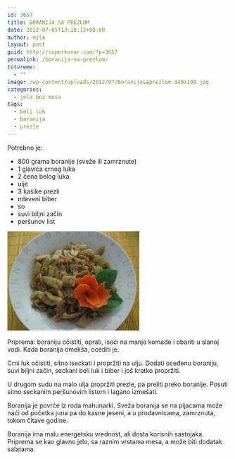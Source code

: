 ```yaml
---
id: 3657
title: BORANIJA SA PREZLOM
date: 2012-07-05T13:18:12+00:00
author: mila
layout: post
guid: http://superkuvar.com/?p=3657
permalink: /boranija-sa-prezlom/
totvreme:
  - ""
image: /wp-content/uploads/2012/07/Boranijasaprezlom-940x198.jpg
categories:
  - jela bez mesa
tags:
  - beli luk
  - boranija
  - prezle
---
```

Potrebno je:

  * 800 grama boranije (sveže ili zamrznute)
  * 1 glavica crnog luka
  * 2 čena belog luka
  * ulje
  * 3 kašike prezli
  * mleveni biber
  * so
  * suvi biljni začin
  * peršunov list

<img class="alignnone size-medium wp-image-3658" title="Boranijasaprezlom" src="/wp-content/uploads/2012/07/Boranijasaprezlom-300x225.jpg" alt="" width="300" height="225" /> 

Priprema: boraniju očistiti, oprati, iseći na manje komade i obariti u slanoj vodi. Kada boranija omekša, ocediti je.

Crni luk očistiti, sitno iseckati i propržiti na ulju. Dodati oceđenu boraniju, suvi biljni začin, seckani beli luk i biber i još kratko propržiti.

U drugom sudu na malo ulja propržiti prezle, pa preliti preko boranije. Posuti sitno seckanim peršunovim listom i lagano izmešati.

Boranija je povrće iz roda mahunarki. Sveža boranija se na pijacama može naći od početka juna pa do kasne jeseni, a u prodavnicama, zamrznuta, tokom čitave godine.

Boranija ima malu energetsku vrednost, ali dosta korisnih sastojaka. Priprema se kao glavno jelo, sa raznim vrstama mesa, a može biti dodatak salatama.
